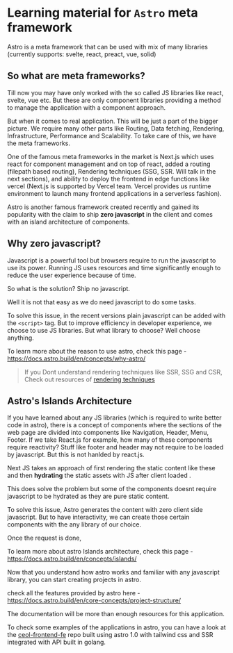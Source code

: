 # Learning material for `Astro` meta framework

Astro is a meta framework that can be used with mix of many
libraries (currently supports: svelte, react, preact, vue,
solid)

## So what are meta frameworks?

Till now you may have only worked with the so called JS
libraries like react, svelte, vue etc. But these are only
component libraries providing a method to manage the 
application with a component approach.

But when it comes to real application. This will be just a 
part of the bigger picture. We require many other parts like
Routing, Data fetching, Rendering, Infrastructure, 
Performance and Scalability. To take care of this, we have 
the meta frameworks.

One of the famous meta frameworks in the market is Next.js 
which uses react for component management and on top of 
react, added a routing (filepath based routing), 
Rendering techniques (SSG, SSR. Will talk in the next 
sections), and ability to deploy the frontend in 
edge functions like vercel (Next.js is supported by 
Vercel team. Vercel provides us runtime environment to 
launch many frontend applications in a serverless 
fashion).

Astro is another famous framework created recently and 
gained its popularity with the claim to ship 
**zero javascript** in the client and comes with an 
island architecture of components.

## Why zero javascript?

Javascript is a powerful tool but browsers require to run 
the javascript to use its power. Running JS uses resources 
and time significantly enough to reduce the user experience
because of time.

So what is the solution? Ship no javascript.

Well it is not that easy as we do need javascript to do 
some tasks.

To solve this issue, in the recent versions plain javascript 
can be added with the `<script>` tag. But to improve 
efficiency in developer experience, we choose to use JS 
libraries. But what library to choose? Well choose anything.

To learn more about the reason to use astro, check this 
page - https://docs.astro.build/en/concepts/why-astro/

> If you Dont understand rendering techniques like SSR, 
SSG and CSR, Check out resources of 
[rendering techniques](../rendering-techniques.md)

## Astro's Islands Architecture 

If you have learned about any JS libraries (which is 
required to write better code in astro), there is a concept
of components where the sections of the web page are 
divided into components like Navigation, Header, Menu, 
Footer. If we take React.js for example, how many of these
components require reactivity? Stuff like footer and header
may not require to be loaded by javascript. But this is not
hanlded by react.js.

Next JS takes an approach of first rendering the static 
content like these and then **hydrating** the static assets
with JS after client loaded .

This does solve the problem but some of the components 
doesnt require javascript to be hydrated as they are pure 
static content.

To solve this issue, Astro generates the content with zero 
client side javascript. But to have interactivity, we can 
create those certain components with the any library of 
our choice. 

Once the request is done, 

To learn more about astro Islands architecture, check this
page - https://docs.astro.build/en/concepts/islands/

Now that you understand how astro works and familiar with 
any javascript library, you can start creating projects in
astro.

check all the features provided by astro here - 
https://docs.astro.build/en/core-concepts/project-structure/

The documentation will be more than enough resources for 
this application. 

To check some examples of the applications in astro, you 
can have a look at the 
[ceol-frontend-fe](https://github.com/ceoldevs/ceol-frontend-fe.git)
repo built using astro 1.0 with tailwind css and SSR 
integrated with API built in golang.

